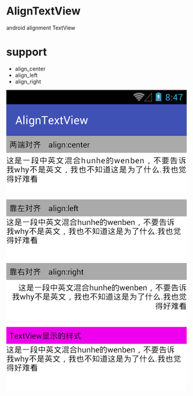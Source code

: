 # AlignTextView
android alignment TextView
# support
 - align_center
 - align_left
 - align_right
 
![](screenshot.png)
